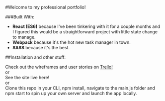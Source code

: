 #Welcome to my professional portfolio!

###Built With:
- <b>React (ES6)</b> because I've been tinkering with it for a couple months and I figured this would be a straightforward project with little state change to manage.
- <b>Webpack</b> because it's the hot new task manager in town.
- <b>SASS</b> because it's the best.

##Installation and other stuff:

Check out the wireframes and user stories on [Trello!](https://trello.com/b/IIlDyBxH/portfolio)
<br>
or
<br>
See the site live here!
<br>
or
<br>
Clone this repo in your CLI, npm install, navigate to the main.js folder and npm start to spin up your own server and launch the app locally.

